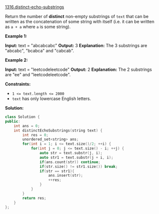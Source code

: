 [1316.distinct-echo-substrings](https://leetcode.com/problems/distinct-echo-substrings/)  

Return the number of **distinct** non-empty substrings of `text` that can be written as the concatenation of some string with itself (i.e. it can be written as `a + a` where `a` is some string).

**Example 1:**

**Input:** text = "abcabcabc"
**Output:** 3
**Explanation:** The 3 substrings are "abcabc", "bcabca" and "cabcab".

**Example 2:**

**Input:** text = "leetcodeleetcode"
**Output:** 2
**Explanation:** The 2 substrings are "ee" and "leetcodeleetcode".

**Constraints:**

*   `1 <= text.length <= 2000`
*   `text` has only lowercase English letters.  



**Solution:**  

```cpp
class Solution {
public:
    int ans = 0;
    int distinctEchoSubstrings(string text) {
        int res = 0;
        unordered_set<string> ans;
        for(int i = 1; i <= text.size()/2; ++i) {
            for(int j = 0; j <= text.size() - i; ++j) {
                auto str = text.substr(j, i);
                auto str1 = text.substr(j + i, i);
                if(ans.count(str)) continue;
                if(str.size() != str1.size()) break;
                if(str == str1){
                    ans.insert(str);
                    ++res;
                }
            }
        }
        return res;
    }
};
```
      